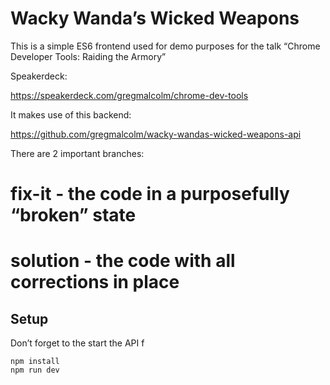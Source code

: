Wacky Wanda’s Wicked Weapons
============================

This is a simple ES6 frontend used for demo purposes for the talk
“Chrome Developer Tools: Raiding the Armory”

Speakerdeck:

https://speakerdeck.com/gregmalcolm/chrome-dev-tools

It makes use of this backend:

https://github.com/gregmalcolm/wacky-wandas-wicked-weapons-api

There are 2 important branches:

# fix-it - the code in a purposefully “broken” state
# solution - the code with all corrections in place

Setup
-----

Don’t forget to the start the API f

```
npm install
npm run dev
```

